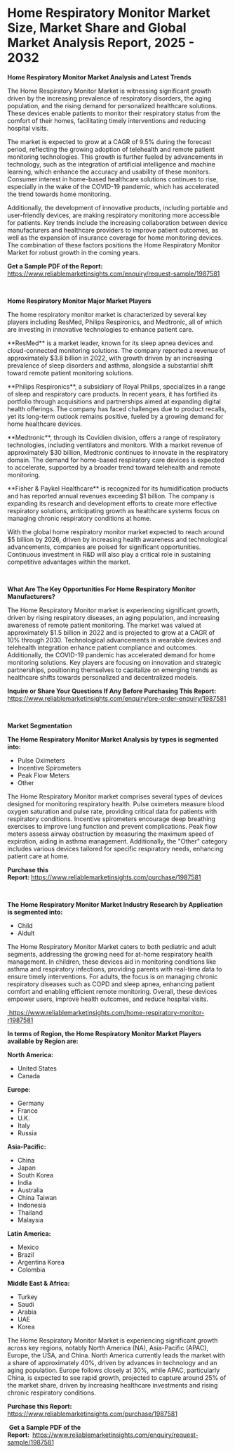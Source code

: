 <p><h1>Home Respiratory Monitor Market Size, Market Share and Global Market Analysis Report, 2025 - 2032</h1></p><p><strong>Home Respiratory Monitor Market Analysis and Latest Trends</strong></p>
<p><p>The Home Respiratory Monitor Market is witnessing significant growth driven by the increasing prevalence of respiratory disorders, the aging population, and the rising demand for personalized healthcare solutions. These devices enable patients to monitor their respiratory status from the comfort of their homes, facilitating timely interventions and reducing hospital visits.</p><p>The market is expected to grow at a CAGR of 9.5% during the forecast period, reflecting the growing adoption of telehealth and remote patient monitoring technologies. This growth is further fueled by advancements in technology, such as the integration of artificial intelligence and machine learning, which enhance the accuracy and usability of these monitors. Consumer interest in home-based healthcare solutions continues to rise, especially in the wake of the COVID-19 pandemic, which has accelerated the trend towards home monitoring.</p><p>Additionally, the development of innovative products, including portable and user-friendly devices, are making respiratory monitoring more accessible for patients. Key trends include the increasing collaboration between device manufacturers and healthcare providers to improve patient outcomes, as well as the expansion of insurance coverage for home monitoring devices. The combination of these factors positions the Home Respiratory Monitor Market for robust growth in the coming years.</p></p>
<p><strong>Get a Sample PDF of the Report:&nbsp;</strong> <a href="https://www.reliablemarketinsights.com/enquiry/request-sample/1987581?utm_campaign=3573&utm_medium=2&utm_source=Github&utm_content=ia&utm_term=16042025&utm_id=home-respiratory-monitor">https://www.reliablemarketinsights.com/enquiry/request-sample/1987581</a></p>
<p>&nbsp;</p>
<p><strong>Home Respiratory Monitor Major Market Players</strong></p>
<p><p>The home respiratory monitor market is characterized by several key players including ResMed, Philips Respironics, and Medtronic, all of which are investing in innovative technologies to enhance patient care. </p><p>**ResMed** is a market leader, known for its sleep apnea devices and cloud-connected monitoring solutions. The company reported a revenue of approximately $3.8 billion in 2022, with growth driven by an increasing prevalence of sleep disorders and asthma, alongside a substantial shift toward remote patient monitoring solutions.</p><p>**Philips Respironics**, a subsidiary of Royal Philips, specializes in a range of sleep and respiratory care products. In recent years, it has fortified its portfolio through acquisitions and partnerships aimed at expanding digital health offerings. The company has faced challenges due to product recalls, yet its long-term outlook remains positive, fueled by a growing demand for home healthcare devices.</p><p>**Medtronic**, through its Covidien division, offers a range of respiratory technologies, including ventilators and monitors. With a market revenue of approximately $30 billion, Medtronic continues to innovate in the respiratory domain. The demand for home-based respiratory care devices is expected to accelerate, supported by a broader trend toward telehealth and remote monitoring.</p><p>**Fisher & Paykel Healthcare** is recognized for its humidification products and has reported annual revenues exceeding $1 billion. The company is expanding its research and development efforts to create more effective respiratory solutions, anticipating growth as healthcare systems focus on managing chronic respiratory conditions at home.</p><p>With the global home respiratory monitor market expected to reach around $5 billion by 2026, driven by increasing health awareness and technological advancements, companies are poised for significant opportunities. Continuous investment in R&D will also play a critical role in sustaining competitive advantages within the market.</p></p>
<p>&nbsp;</p>
<p><strong>What Are The Key Opportunities For Home Respiratory Monitor Manufacturers?</strong></p>
<p><p>The Home Respiratory Monitor market is experiencing significant growth, driven by rising respiratory diseases, an aging population, and increasing awareness of remote patient monitoring. The market was valued at approximately $1.5 billion in 2022 and is projected to grow at a CAGR of 10% through 2030. Technological advancements in wearable devices and telehealth integration enhance patient compliance and outcomes. Additionally, the COVID-19 pandemic has accelerated demand for home monitoring solutions. Key players are focusing on innovation and strategic partnerships, positioning themselves to capitalize on emerging trends as healthcare shifts towards personalized and decentralized models.</p></p>
<p><strong>Inquire or Share Your Questions If Any Before Purchasing This Report:</strong> <a href="https://www.reliablemarketinsights.com/enquiry/pre-order-enquiry/1987581?utm_campaign=3573&utm_medium=2&utm_source=Github&utm_content=ia&utm_term=16042025&utm_id=home-respiratory-monitor">https://www.reliablemarketinsights.com/enquiry/pre-order-enquiry/1987581</a></p>
<p>&nbsp;</p>
<p><strong>Market Segmentation</strong></p>
<p><strong>The Home Respiratory Monitor Market Analysis by types is segmented into:</strong></p>
<p><ul><li>Pulse Oximeters</li><li>Incentive Spirometers</li><li>Peak Flow Meters</li><li>Other</li></ul></p>
<p><p>The Home Respiratory Monitor market comprises several types of devices designed for monitoring respiratory health. Pulse oximeters measure blood oxygen saturation and pulse rate, providing critical data for patients with respiratory conditions. Incentive spirometers encourage deep breathing exercises to improve lung function and prevent complications. Peak flow meters assess airway obstruction by measuring the maximum speed of expiration, aiding in asthma management. Additionally, the "Other" category includes various devices tailored for specific respiratory needs, enhancing patient care at home.</p></p>
<p><strong>Purchase this Report:&nbsp;</strong><a href="https://www.reliablemarketinsights.com/purchase/1987581?utm_campaign=3573&utm_medium=2&utm_source=Github&utm_content=ia&utm_term=16042025&utm_id=home-respiratory-monitor">https://www.reliablemarketinsights.com/purchase/1987581</a></p>
<p>&nbsp;</p>
<p><strong>The Home Respiratory Monitor Market Industry Research by Application is segmented into:</strong></p>
<p><ul><li>Child</li><li>Aldult</li></ul></p>
<p><p>The Home Respiratory Monitor Market caters to both pediatric and adult segments, addressing the growing need for at-home respiratory health management. In children, these devices aid in monitoring conditions like asthma and respiratory infections, providing parents with real-time data to ensure timely interventions. For adults, the focus is on managing chronic respiratory diseases such as COPD and sleep apnea, enhancing patient comfort and enabling efficient remote monitoring. Overall, these devices empower users, improve health outcomes, and reduce hospital visits.</p></p>
<p><a href="https://www.reliablemarketinsights.com/home-respiratory-monitor-r1987581?utm_campaign=3573&utm_medium=2&utm_source=Github&utm_content=ia&utm_term=16042025&utm_id=home-respiratory-monitor">&nbsp;https://www.reliablemarketinsights.com/home-respiratory-monitor-r1987581</a></p>
<p><strong>In terms of Region, the Home Respiratory Monitor Market Players available by Region are:</strong></p>
<p>
    <p> <strong> North America: </strong>
        <ul>
            <li>United States</li>
            <li>Canada</li>
        </ul>
        </p> 
    <p> <strong> Europe: </strong>
        <ul>
            <li>Germany</li>
            <li>France</li>
            <li>U.K.</li>
            <li>Italy</li>
            <li>Russia</li>
        </ul>
        </p> 
    <p> <strong> Asia-Pacific: </strong>
        <ul>
            <li>China</li>
            <li>Japan</li>
            <li>South Korea</li>
            <li>India</li>
            <li>Australia</li>
            <li>China Taiwan</li>
            <li>Indonesia</li>
            <li>Thailand</li>
            <li>Malaysia</li>
        </ul>
        </p> 
    <p> <strong> Latin America: </strong>
        <ul>
            <li>Mexico</li>
            <li>Brazil</li>
            <li>Argentina Korea</li>
            <li>Colombia</li>
        </ul>
        </p> 
    <p> <strong> Middle East & Africa: </strong>
        <ul>
            <li>Turkey</li>
            <li>Saudi</li>
            <li>Arabia</li>
            <li>UAE</li>
            <li>Korea</li>
        </ul>
    </p>
    </p>
<p><p>The Home Respiratory Monitor Market is experiencing significant growth across key regions, notably North America (NA), Asia-Pacific (APAC), Europe, the USA, and China. North America currently leads the market with a share of approximately 40%, driven by advances in technology and an aging population. Europe follows closely at 30%, while APAC, particularly China, is expected to see rapid growth, projected to capture around 25% of the market share, driven by increasing healthcare investments and rising chronic respiratory conditions.</p></p>
<p><strong>Purchase this Report: </strong><a href="https://www.reliablemarketinsights.com/purchase/1987581?utm_campaign=3573&utm_medium=2&utm_source=Github&utm_content=ia&utm_term=16042025&utm_id=home-respiratory-monitor">https://www.reliablemarketinsights.com/purchase/1987581</a></p>
<p>&nbsp;<strong>Get a Sample PDF of the Report:&nbsp;&nbsp;</strong><a href="https://www.reliablemarketinsights.com/enquiry/request-sample/1987581?utm_campaign=3573&utm_medium=2&utm_source=Github&utm_content=ia&utm_term=16042025&utm_id=home-respiratory-monitor">https://www.reliablemarketinsights.com/enquiry/request-sample/1987581</a></p>
<p><strong></strong></p>
<p><p></p><p></p><p></p></p>